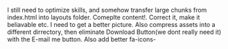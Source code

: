 I still need to optimize skills, and somehow transfer large chunks from index.html into layouts folder. 
Comeplte content!. Correct it, make it beliavable etc.
I need to get a better picture. Also compress assets into a different dirrectory, then eliminate Download Button(we dont really need it) with the E-mail me button. Also add better fa-icons-